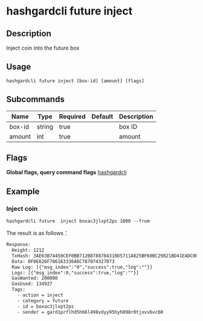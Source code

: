 # hashgardcli  future inject

## Description
Inject coin into the future box



## Usage
```shell
hashgardcli future inject [box-id] [amount] [flags]
```



## Subcommands

| Name| Type  | Required | Default   | Description        |
| ------ | ------ | -------- | ------ | ------------ |
| box-id | string | true       |        | box ID|
| amount | int   | true       |        | amount   |



## Flags

**Global flags, query command flags** [hashgardcli](../README.md)

## Example
### Inject coin

```shell
hashgardcli future  inject boxac3jlxpt2ps 1800 --from
```


The result is as follows：

```txt
Response:
  Height: 1212
  TxHash: 3AE63B74450CEF0BB712B0788784310D5711A825BF60BC29821BD41EADC00FBF
  Data: 0F0E626F786163336A6C787074327073
  Raw Log: [{"msg_index":"0","success":true,"log":""}]
  Logs: [{"msg_index":0,"success":true,"log":""}]
  GasWanted: 200000
  GasUsed: 134927
  Tags:
    - action = inject
    - category = future
    - id = boxac3jlxpt2ps
    - sender = gard1prflhd5h66l498vdyy95hyh898r0tjxvv6vc60
```

